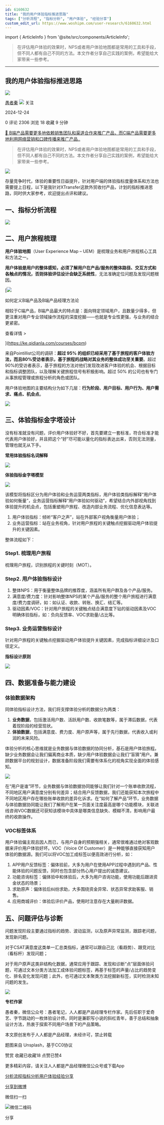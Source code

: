 ```yaml
---
id: 6160632
title: "我的用户体验指标推进思路"
tags: ["分析流程", "指标分析", "用户体验", "经验分享"]
custom_edit_url: https://www.woshipm.com/user-research/6160632.html
---
```

import { ArticleInfo } from '@site/src/components/ArticleInfo';

<ArticleInfo
    author="愚者秦"
    authorLink="https://www.woshipm.com/u/86856"
    published="2024-12-24"
    views={2306}
    comments={0}
    collects={18}
/>

> 在评估用户体验的效果时，NPS或者用户体验地图都是常用的工具和手段，但不同人都有自己不同的方法。本文作者分享自己实践的案例，希望能给大家带来一些参考。

---

## 我的用户体验指标推进思路

[![](https://image.woshipm.com/wp-files/2018/10/kvMfyGYHdrCviAUcOssl.jpg!/both/72x72)](https://www.woshipm.com/u/86856)

[愚者秦](https://www.woshipm.com/u/86856) ![](https://static.woshipm.com/tag/1121_1@2x.png) 关注

2024-12-24

0 评论 2306 浏览 18 收藏 9 分钟

[🔗 B端产品需要更多地依赖销售团队和渠道合作来推广产品，而C端产品需要更多地利用网络营销和口碑传播来推广产品..](https://ke.qidianla.com/courses/bcpm)

> 在评估用户体验的效果时，NPS或者用户体验地图都是常用的工具和手段，但不同人都有自己不同的方法。本文作者分享自己实践的案例，希望能给大家带来一些参考。

![](https://image.woshipm.com/2023/04/14/701b4b3e-da9e-11ed-95a1-00163e0b5ff3.png)

存量竞争时代，体验的重要性日益提升，针对用户端的体验指标度量体系和方法也需要提上日程，以下是我针对XTransfer这款外贸收付产品，计划的指标推进思路，同时供大家参考，欢迎提出点评和建议。

## 一、指标分析流程

![](https://image.woshipm.com/2024/12/23/c16b362c-c0f0-11ef-9b16-00163e09d72f.png)

## 二、用户旅程梳理

**用户体验地图**（User Experience Map – UEM）是梳理业务和用户旅程核心工具和方法之一。

**用户体验是用户的整体感知，必须了解用户在产品/服务的整体路径、交互方式和各触点的情况，否则体验评估设计会缺乏系统性**，无法准确定位问题及发现问题根因。

[![](https://image.woshipm.com/2023/08/02/72b77e4e-30e3-11ee-88e7-00163e0b5ff3.png)

如何定义B端产品及B端产品经理方法论

相较于C端产品，B端产品最大的特点是：面向特定领域用户，且数量少得多，但更注重对用户专业领域操作流程的深度挖掘——也就是专业性更强，与业务的结合更紧密。

查看详情 >

](https://ke.qidianla.com/courses/bcpm)

来自Pointillist公司的调研：**超过 95% 的组织已经采用了基于旅程的客户体验方法，而且80%受访者表示，基于旅程的战略对其业务的整体成功至关重要**。超过90%的受访者表示，基于旅程的方法对他们发现改进客户体验的机会、根据目标和指标调整团队，以及理解关键旅程信号有积极影响。超过 50% 的公司也有专门从事旅程管理或旅程分析的角色或团队。

用户体验地图的主要结构分为如下几层：**行为阶段、用户目标、用户行为、用户需求、痛点、机会点**。

![](https://image.woshipm.com/2024/12/23/2667b41a-c0f1-11ef-9903-00163e1bca14.png)

## 三、体验指标金字塔设计

没有标准就没有问题，评价用户体验好不好，首先要建立一套标准，符合标准才能代表用户体验好，并且把这个“好”尽可能以量化的指标表达出来，否则无法测量，管理也就无从下手。

**常用体验指标名词解释**

![](https://image.woshipm.com/2024/12/23/3b31cfa0-c0f3-11ef-9b16-00163e09d72f.jpg)

**体验指标金字塔模型**

![](https://image.woshipm.com/2024/12/23/8e181d14-c0f3-11ef-b44f-00163e1bca14.png)

该模型将指标区分为用户体验和业务运营两类指标，用户体验类指标解释“用户体验如何衡量”，业务运营指标解释“用户体验如何驱动”，希望结合内外部视角找到体验提升的机会点，包括重塑用户旅程、改造内部业务流程、优化信息表达等。

1.  用户体验指标：倾听“客户之声”，站在外部客户视角衡量用户体验；
2.  业务运营指标：站在业务视角，针对用户旅程的关键触点挖掘驱动用户体验提升的关键因素。

整体流程如下：

### Step1. 梳理用户旅程

梳理用户旅程，识别旅程的关键时刻（MOT）。

### Step2. 用户体验指标设计

1.  整体NPS：用于衡量整体品牌的推荐度，涵盖所有用户群及各个产品/服务。
2.  满意度/费力度：针对影响整体NPS的某个产品/服务的整个用户旅程进行满意度/费力度调研，如：如认证、收款、转账、换汇、结汇等。
3.  驱动因素/VOC：针对用户旅程的关键触点结合满意度下钻的驱动因素及VOC明确体验指标，如：负向反馈率、VOC求助量/占比等。

### Step3. 业务运营指标设计

针对用户旅程的关键触点挖掘驱动用户体验提升关键因素，完成指标详细设计及口径定义。

**指标设计原则**

![](https://image.woshipm.com/2024/12/23/84404414-c0f4-11ef-b44f-00163e1bca14.jpg)

## 四、数据准备与能力建设

### 体验数据架构

同体验指标设计方法，我们将支撑体验分析的数据分为两类：

1.  **业务数据**，包括激活用户数、活跃用户数、收款笔数等，属于滞后数据，代表着现阶段的经营现状。
2.  **体验数据**，包括满意度、费力度、用户原声等，属于先行数据，代表收入或利润的未来风险。

体验分析的核心思维就是业务数据与体验数据的协同分析，基石是用户体验旅程。缺少业务数据会让我们偏离商业本质，缺少用户体验数据会让我们“盲猜”用户。兼顾数据平台的规划设计，数据准备阶段我们需要有体系化的视角实现全面的体验感知。

![](https://image.woshipm.com/2024/12/23/f3863554-c0f4-11ef-9b16-00163e09d72f.jpg)

在“用户是谁”环节，业务数据与体验数据协同能够让我们针对一个账单收款流程，不同地区用户满意度分别有何差异；结合用户反馈数据，我们还能获知本次旅程中不同地区用户存在哪些账单收款的差异化诉求。在“如何了解产品”环节，业务数据与体验数据协同能让我们了解用户在某一页面关注度最高是哪个功能模块，关联进线咨询VOC数据还可获知该模块中具体是哪类信息缺失、模糊不清，影响用户最终的收款操作。

### VOC标签体系

用户体验偏主观且因人而已，与用户自身的预期强相关，通常很难通过绝对客观数据来评价用户体验好坏。VOC（Voice Of Customer）是一种能够直接获知用户体验的数据源。我们可以将VOC加工成标签以便高效进行分析，如：

1.  APP用户反馈标签：偏体验前，大多为用户在使用APP过程中遇到的产品、性能体验的问题反馈，同时也包含部分热心用户提出的诚恳建议。
2.  功能咨询标签：偏体验中和体验后，大多为用户咨询功能，使用功能后跟进资金状态的场景；
3.  求助原声：偏体验后纠纷求助，大多围绕资金异常、状态异常求助客服、销售。
4.  应用商城评价：体验后评价产品，使用时注意存在大量刷评数据。

## 五、问题评估与诊断

问题发现阶段主要通过指标的趋势、波动监测，以及原声异常监测，跟踪老问题，发现新问题。

对于CSAT满意度这类单一汇总类指标，通常可以跟自己比（看趋势）、跟竞对比（看标杆）发现问题；

对于用户原声这类非结构化数据，通常应用于跟踪、发现和诊断“点”层面体验问题，可通过文本分类方法加工成体验问题标签，再基于标签的声量/占比的趋势变化、排名变化发现问题；此外，也可通过文本聚类方法挖掘新标签，实时检测未知问题的发生。

![](https://image.woshipm.com/2024/12/23/ccd983a6-c0f5-11ef-846f-00163e1bca14.jpg)

**专栏作家**

愚者秦，微信公众号：愚者笔记，人人都是产品经理专栏作家。先后任职于爱奇艺、字节跳动的一枚体验设计师，同时是兼职写小说的斜杠青年，善于总结和抽象设计方法，热衷于探索不同用户场景下的产品策略。

本文原创发布于人人都是产品经理，未经许可，禁止转载

题图来自 Unsplash，基于CC0协议

赞赏 收藏已收藏18 点赞已赞4

更多精彩内容，请关注人人都是产品经理微信公众号或下载App

[分析流程](https://www.woshipm.com/tag/%e5%88%86%e6%9e%90%e6%b5%81%e7%a8%8b)[指标分析](https://www.woshipm.com/tag/%e6%8c%87%e6%a0%87%e5%88%86%e6%9e%90)[用户体验](https://www.woshipm.com/tag/ue)[经验分享](https://www.woshipm.com/tag/%e7%bb%8f%e9%aa%8c%e5%88%86%e4%ba%ab)

[分享到微博](https://service.weibo.com/share/share.php?appkey=2775287854&title=我的用户体验指标推进思路&url=https://www.woshipm.com/user-research/6160632.html&pic=https://image.woshipm.com/2023/04/14/701b4b3e-da9e-11ed-95a1-00163e0b5ff3.png)

微信扫一扫

![微信二维码](https://api.pwmqr.com/qrcode/create/?url=https://www.woshipm.com/user-research/6160632.html)

分享